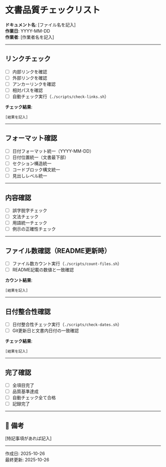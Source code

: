 # 文書品質チェックリスト

**ドキュメント名**: [ファイル名を記入]  
**作業日**: YYYY-MM-DD  
**作業者**: [作業者名を記入]

---

## リンクチェック

- [ ] 内部リンクを確認
- [ ] 外部リンクを確認
- [ ] アンカーリンクを確認
- [ ] 相対パスを確認
- [ ] 自動チェック実行（`./scripts/check-links.sh`）

**チェック結果**:
```
[結果を記入]
```

---

## フォーマット確認

- [ ] 日付フォーマット統一（YYYY-MM-DD）
- [ ] 日付位置統一（文書最下部）
- [ ] セクション構造統一
- [ ] コードブロック構文統一
- [ ] 見出しレベル統一

---

## 内容確認

- [ ] 誤字脱字チェック
- [ ] 文法チェック
- [ ] 用語統一チェック
- [ ] 例示の正確性チェック

---

## ファイル数確認（README更新時）

- [ ] ファイル数カウント実行（`./scripts/count-files.sh`）
- [ ] README記載の数値と一致確認

**カウント結果**:
```
[結果を記入]
```

---

## 日付整合性確認

- [ ] 日付整合性チェック実行（`./scripts/check-dates.sh`）
- [ ] Git更新日と文書内日付の一致確認

**チェック結果**:
```
[結果を記入]
```

---

## 完了確認

- [ ] 全項目完了
- [ ] 品質基準達成
- [ ] 自動チェック全て合格
- [ ] 記録完了

---

## 📝 備考

[特記事項があれば記入]

---

作成日: 2025-10-26  
最終更新: 2025-10-26
